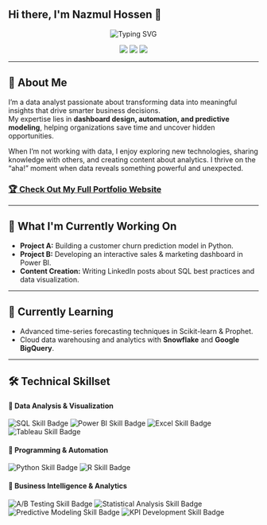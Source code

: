 ## Hi there, I'm Nazmul Hossen 👋

<div align="center">
  <img src="https://readme-typing-svg.herokuapp.com?font=Fira+Code&pause=1000&color=2E9EF7&center=true&vCenter=true&width=500&lines=Data+Analyst+%7C+Business+Intelligence;Turning+Data+into+Actionable+Insights;SQL+%26+Power+BI+Specialist;Passionate+About+Data+Storytelling" alt="Typing SVG" />
</div>

<p align="center">
  <a href="https://www.linkedin.com/in/nazmul-hossen-71107b254/"><img src="https://img.shields.io/badge/LinkedIn-Connect-blue?style=for-the-badge&logo=linkedin"></a>
  <a href="https://www.youtube.com/@MrGamer-vh3vn"><img src="https://img.shields.io/badge/YouTube-My_Channel-red?style=for-the-badge&logo=youtube"></a>
  <a href="mailto:nazmolhasan91@gmail.com"><img src="https://img.shields.io/badge/Email-Contact-green?style=for-the-badge&logo=gmail"></a>
</p>

---

## 🚀 About Me  
I’m a data analyst passionate about transforming data into meaningful insights that drive smarter business decisions.  
My expertise lies in **dashboard design, automation, and predictive modeling**, helping organizations save time and uncover hidden opportunities.  

When I’m not working with data, I enjoy exploring new technologies, sharing knowledge with others, and creating content about analytics. I thrive on the “aha!” moment when data reveals something powerful and unexpected.  

### [🏆 Check Out My Full Portfolio Website](https://nazmul-hossen.github.io/)

---

## 🔭 What I'm Currently Working On  

- **Project A:** Building a customer churn prediction model in Python.  
- **Project B:** Developing an interactive sales & marketing dashboard in Power BI.  
- **Content Creation:** Writing LinkedIn posts about SQL best practices and data visualization.  

---

## 🌱 Currently Learning  

- Advanced time-series forecasting techniques in Scikit-learn & Prophet.  
- Cloud data warehousing and analytics with **Snowflake** and **Google BigQuery**.  

---

## 🛠️ Technical Skillset  

#### 🔹 Data Analysis & Visualization  
<p>
  <img src="https://img.shields.io/badge/SQL-Advanced-4479A1?style=flat&logo=mysql&logoColor=white" alt="SQL Skill Badge">
  <img src="https://img.shields.io/badge/Power%20BI-Expert-F2C811?style=flat&logo=powerbi&logoColor=black" alt="Power BI Skill Badge">
  <img src="https://img.shields.io/badge/Excel-Expert-217346?style=flat&logo=microsoft-excel&logoColor=white" alt="Excel Skill Badge">
  <img src="https://img.shields.io/badge/Tableau-Intermediate-E97627?style=flat&logo=tableau&logoColor=white" alt="Tableau Skill Badge">
</p>

#### 🔹 Programming & Automation  
<p>
  <img src="https://img.shields.io/badge/Python-Intermediate-3776AB?style=flat&logo=python&logoColor=white" alt="Python Skill Badge">
  <img src="https://img.shields.io/badge/R-Beginner-276DC3?style=flat&logo=r&logoColor=white" alt="R Skill Badge">
</p>

#### 🔹 Business Intelligence & Analytics  
<p>
  <img src="https://img.shields.io/badge/A%2FB%20Testing-Experienced-FF6B6B?style=flat" alt="A/B Testing Skill Badge">
  <img src="https://img.shields.io/badge/Statistical%20Analysis-Experienced-4ECDC4?style=flat" alt="Statistical Analysis Skill Badge">
  <img src="https://img.shields.io/badge/Predictive%20Modeling-Intermediate-45B7D1?style=flat" alt="Predictive Modeling Skill Badge">
  <img src="https://img.shields.io/badge/KPI%20Development-Expert-96CEB4?style=flat" alt="KPI Development Skill Badge">
</p>

